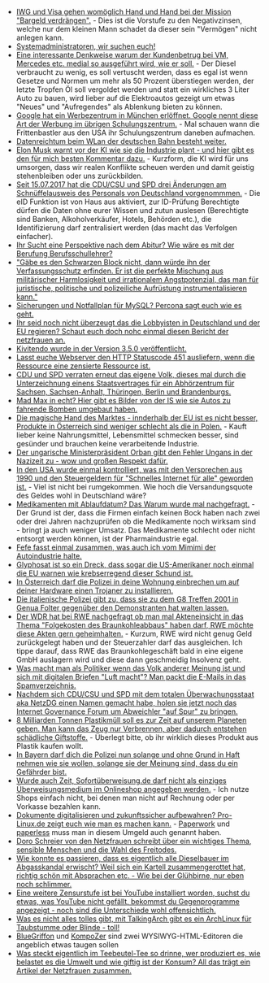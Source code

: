 * [IWG und Visa gehen womöglich Hand und Hand bei der Mission "Bargeld verdrängen".](https://www.heise.de/tp/features/Visa-bietet-Gaststaetten-Geld-wenn-sie-kein-Bargeld-mehr-nehmen-3772481.html) - Dies ist die Vorstufe zu den Negativzinsen, welche nur dem kleinen Mann schadet da dieser sein "Vermögen" nicht anlegen kann.
* [Systemadministratoren, wir suchen euch!](https://opensource.com/article/17/7/why-become-sysadmin)
* [Eine interessante Denkweise warum der Kundenbetrug bei VM, Mercedes etc. medial so ausgeführt wird, wie er soll.](https://www.heise.de/tp/features/Was-haben-Diesel-Skandal-autonomes-Fahren-und-das-Ende-des-billigen-Oels-miteinander-zu-tun-3772526.html) - Der Diesel verbraucht zu wenig, es soll vertuscht werden, dass es egal ist wenn Gesetze und Normen um mehr als 50 Prozent überstiegen werden, der letzte Tropfen Öl soll vergoldet werden und statt ein wirkliches 3 Liter Auto zu bauen, wird lieber auf die Elektroautos gezeigt um etwas "Neues" und "Aufregendes" als Ablenkung bieten zu können.
* [Google hat ein Werbezentrum in München erlöffnet. Google nennt diese Art der Werbung im übrigen Schulungszentrum.](https://www.heise.de/newsticker/meldung/Google-eroeffnet-erstes-dauerhaftes-Schulungszentrum-in-Muenchen-3772953.html) - Mal schauen wann die Frittenbastler aus den USA ihr Schulungszentrum daneben aufmachen.
* [Datenreichtum beim WLan der deutschen Bahn besteht weiter.](http://www.ccc.de/de/updates/2017/bahn-wlan)
* [Elon Musk warnt vor der KI wie sie die Industrie plant - und hier gibt es den für mich besten Kommentar dazu.](https://www.heise.de/forum/heise-online/News-Kommentare/Das-groesste-Risiko-fuer-unsere-Zivilisation-Elon-Musk-warnt-erneut-vor-KI/Was-meint-er-genau/posting-30719833/show/) - Kurzform, die KI wird für uns umsorgen, dass wir realen Konflikte scheuen werden und damit geistig stehenbleiben oder uns zurückbilden.
* [Seit 15.07.2017 hat die CDU/CSU und SPD drei Änderungen am Schnüffelausweis des Personals von Deutschland vorgenommmen.](https://www.heise.de/newsticker/meldung/eID-Gesetz-zur-Foerderung-des-elektronischen-Identitaetsnachweises-in-Kraft-3773327.html) - Die eID Funktion ist von Haus aus aktiviert, zur ID-Prüfung Berechtigte dürfen die Daten ohne eurer Wissen und zutun auslesen (Berechtigte sind Banken, Alkoholverkäufer, Hotels, Behörden etc.), die Identifizierung darf zentralisiert werden (das macht das Verfolgen einfacher).
* [Ihr Sucht eine Perspektive nach dem Abitur? Wie wäre es mit der Berufung Berufsschullehrer?](https://www.freiepresse.de/NACHRICHTEN/SACHSEN/Zu-wenig-Berufsschullehrer-Ganze-Generation-fehlt-artikel9954539.php)
* ["Gäbe es den Schwarzen Block nicht, dann würde ihn der Verfassungsschutz erfinden. Er ist die perfekte Mischung aus militärischer Harmlosigkeit und irrationalem Angstpotenzial, das man für juristische, politische und polizeiliche Aufrüstung instrumentalisieren kann."](https://blog.fefe.de/?ts=a793ee24)
* [Sicherungen und Notfallplan für MySQL? Percona sagt euch wie es geht.](https://www.percona.com/blog/2017/07/18/backups-and-disaster-recovery/)
* [Ihr seid noch nicht überzeugt das die Lobbyisten in Deutschland und der EU regieren? Schaut euch doch nohc einmal diesen Bericht der netzfrauen an.](https://netzfrauen.org/2017/07/18/lobbyismus/)
* [Kivitendo wurde in der Version 3.5.0 veröffentlicht.](https://www.pro-linux.de/news/1/24951/kivitendo-350-freigegeben.html)
* [Lasst euche Webserver den HTTP Statuscode 451 ausliefern, wenn die Ressource eine zensierte Ressource ist.](https://www.heise.de/newsticker/meldung/HTTP-Fehlercode-451-Tools-sollen-gegen-Zensur-helfen-und-sie-transparent-machen-3774312.html)
* [CDU und SPD verraten erneut das eigene Volk, dieses mal durch die Unterzeichnung einens Staatsvertrages für ein Abhörzentrum für Sachsen, Sachsen-Anhalt, Thüringen, Berlin und Brandenburgs.](https://www.freiepresse.de/NACHRICHTEN/SACHSEN/Innenminister-unterzeichnen-Staatsvertrag-zum-Abhoerzentrum-artikel9954898.php)
* [Mad Max in echt? Hier gibt es Bilder von der IS wie sie Autos zu fahrende Bomben umgebaut haben.](https://www.theguardian.com/world/gallery/2017/jul/19/islamic-state-customised-car-bombs-iraq-pictures)
* [Die magische Hand des Marktes - innderhalb der EU ist es nicht besser, Produkte in Österreich sind weniger schlecht als die in Polen.](http://www.tagesschau.de/ausland/nutella-konflikt-slowakei-101.html) - Kauft lieber keine Nahrungsmittel, Lebensmittel schmecken besser, sind gesünder und brauchen keine verarbeitende Industrie.
* [Der ungarische Ministerpräsident Orban gibt den Fehler Ungans in der Nazizeit zu - wow und großen Respekt dafür.](https://blog.fefe.de/?ts=a791da66)
* [In den USA wurde einmal kontrolliert, was mit den Versprechen aus 1990 und den Steuergeldern für "Schnelles Internet für alle" geworden ist.](http://newnetworks.com/ShortSCANDALSummary.htm) - Viel ist nicht bei rumgekommen. Wie hoch die Versandungsquote des Geldes wohl in Deutschland wäre?
* [Medikamenten mit Ablaufdatum? Das Warum wurde mal nachgefragt.](https://blog.fefe.de/?ts=a7904eed) - Der Grund ist der, dass die Firmen einfach keinen Bock haben nach zwei oder drei Jahren nachzuprüfen ob die Medikamente noch wirksam sind - bringt ja auch weniger Umsatz. Das Medikamente schlecht oder nicht entsorgt werden können, ist der Pharmaindustrie egal.
* [Fefe fasst einmal zusammen, was auch ich vom Mimimi der Autoindustrie halte.](https://blog.fefe.de/?ts=a790aa84)
* [Glyphosat ist so ein Dreck, dass sogar die US-Amerikaner noch einmal die EU warnen wie krebserregend dieser Schund ist.](http://npr.news.eulu.info/2017/07/19/glyphosat-auf-kosten-der-menschen/?pk_campaign=feed&pk_kwd=glyphosat-auf-kosten-der-menschen)
* [In Österreich darf die Polizei in deine Wohnung einbrechen um auf deiner Hardware einen Trojaner zu installieren.](https://www.golem.de/news/bundestrojaner-oesterreich-will-staatshackern-wohnungseinbrueche-erlauben-1707-129021.html)
* [Die italienische Polizei gibt zu, dass sie zu dem G8 Treffen 2001 in Genua Folter gegenüber den Demonstranten hat walten lassen.](https://blog.fefe.de/?ts=a791ab74)
* [Der WDR hat bei RWE nachgefragt ob man mal Akteneinsicht in das Thema "Folgekosten des Braunkohleabbaus" haben darf, RWE möchte diese Akten gern geheimhalten.](http://www.sonnenseite.com/de/wirtschaft/kohle-folgekosten-sollen-geheim-bleiben.html) - Kurzum, RWE wird nicht genug Geld zurückgelegt haben und der Steuerzahler darf das ausgleichen. Ich tippe darauf, dass RWE das Braunkohlegeschäft bald in eine eigene GmbH auslagern wird und diese dann geschmeidig Insolvenz geht.
* [Was macht man als Politiker wenn das Volk anderer Meinung ist und sich mit digitalen Briefen "Luft macht"? Man packt die E-Mails in das Spamverzeichnis.](https://www.heise.de/newsticker/meldung/Oesterreich-Justizministerium-blockiert-Online-Kampagne-gegen-Ueberwachungsgesetz-3777877.html)
* [Nachdem sich CDU/CSU und SPD mit dem totalen Überwachungsstaat aka NetzDG einen Namen gemacht habe, holen sie jetzt noch das Internet Governance Forum um Abweichler "auf Spur" zu bringen.](https://www.heise.de/newsticker/meldung/Internet-Governance-Forum-soll-nach-Berlin-kommen-3778155.html)
* [8 Milliarden Tonnen Plastikmüll soll es zur Zeit auf unserem Planeten geben. Man kann das Zeug nur Verbrennen, aber dadurch entstehen schädliche Giftstoffe.](https://www.heise.de/tp/features/Milliarden-Tonnen-an-biologisch-nicht-abbaubaren-Plastikmuell-haben-sich-in-der-Umwelt-angesammelt-3777674.html) - Überlegt bitte, ob ihr wirklich dieses Produkt aus Plastik kaufen wollt.
* [In Bayern darf dich die Polizei nun solange und ohne Grund in Haft nehmen wie sie wollen, solange sie der Meinung sind, dass du ein Gefährder bist.](https://blog.fefe.de/?ts=a78e46ba)
* [Wurde auch Zeit, Sofortüberweisung.de darf nicht als einziges Überweisungsmedium im Onlineshop angegeben werden.](https://www.golem.de/news/bgh-urteil-sofortueberweisung-doch-kein-zumutbares-zahlungsmittel-1707-129037.html) - Ich nutze Shops einfach nicht, bei denen man nicht auf Rechnung oder per Vorkasse bezahlen kann.
* [Dokumente digitalisieren und zukunftssicher aufbewahren? Pro-Linux.de zeigt euch wie man es machen kann.](https://www.pro-linux.de/artikel/2/1892/dokumente-digitalisieren-und-zukunftssicher-aufbewahren.html) - [Paperwork](https://github.com/openpaperwork/paperwork) und [paperless](https://github.com/danielquinn/paperless) muss man in diesem Umgeld auch genannt haben.
* [Doro Schreier von den Netzfrauen schreibt über ein wichtiges Thema, sensible Menschen und die Wahl des Freitodes.](https://netzfrauen.org/2017/07/21/wir-muessen-reden/)
* [Wie konnte es passieren, dass es eigentlich alle Dieselbauer im Abgasskandal erwischt? Weil sich ein Kartell zusammengerottet hat, richtig schön mit Absprachen etc. - Wie bei der Glühbirne, nur eben noch schlimmer.](https://blog.fefe.de/?ts=a78cf8af)
* [Eine weitere Zensurstufe ist bei YouTube installiert worden, suchst du etwas, was YouTube nicht gefällt, bekommst du Gegenprogramme angezeigt - noch sind die Unterschiede wohl offensichtlich.](https://www.heise.de/newsticker/meldung/YouTube-leitet-Suche-nach-Terrorvideos-auf-Gegenpropaganda-um-3780573.html)
* [Was es nicht alles tolles gibt, mit TalkingArch gibt es ein ArchLinux für Taubstumme oder Blinde - toll!](https://talkingarch.tk/)
* [BlueGriffon](http://bluegriffon.org/) und [KompoZer](http://kompozer.net/) sind zwei WYSIWYG-HTML-Editoren die angeblich etwas taugen sollen
* [Was steckt eigentlich im Teebeutel-Tee so drinne, wer produziert es, wie belastet es die Umwelt und wie giftig ist der Konsum? All das trägt ein Artikel der Netzfrauen zusammen.](https://netzfrauen.org/2017/07/22/faktencheck-tee/)
